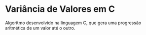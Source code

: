 # Variância de Valores em C

Algoritmo desenvolvido na linguagem C, que gera uma progressão aritmética de um valor até o outro.
